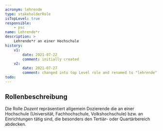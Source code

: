 ```yaml
---
acronym: lehrende
type: stakeholderRole
isTopLevel: true
responsible: 
    - psc
name: Lehrende*r
description: >
    Lehrende*r an einer Hochschule
history:
    v1:
        date: 2021-07-22
        comment: initially created
    v2: 
        date: 2021-07-27
        comment: changed into top Level role and renamed to "lehrende", to keep name konsistent (sbe)
todo:
---
```


## Rollenbeschreibung

Die Rolle _Dozent_ repräsentiert allgemein Dozierende die an einer Hochschule (Universität, Fachhochschule, Volkshochschule) bzw. an Einrichtungen tätig sind, die besonders den Tertiär- oder Quartärbereich abdecken.